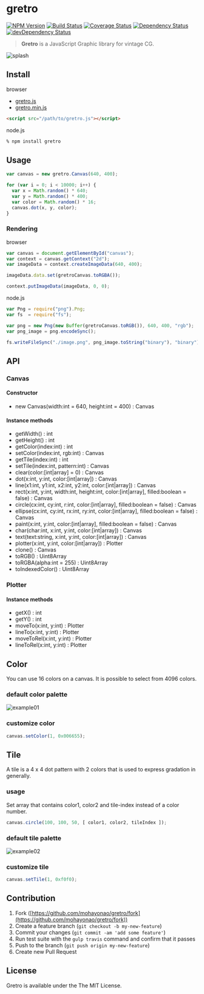 # gretro
[![NPM Version](http://img.shields.io/npm/v/gretro.svg?style=flat)](https://www.npmjs.org/package/gretro)
[![Build Status](http://img.shields.io/travis/mohayonao/gretro.svg?style=flat)](https://travis-ci.org/mohayonao/gretro)
[![Coverage Status](http://img.shields.io/coveralls/mohayonao/gretro.svg?style=flat)](https://coveralls.io/r/mohayonao/gretro?branch=master)
[![Dependency Status](http://img.shields.io/david/mohayonao/gretro.svg?style=flat)](https://david-dm.org/mohayonao/gretro)
[![devDependency Status](http://img.shields.io/david/dev/mohayonao/gretro.svg?style=flat)](https://david-dm.org/mohayonao/gretro)

> **Gretro** is a JavaScript Graphic library for vintage CG.

![splash](http://the.mohayonao.com/gretro/github-contents/splash.png)

## Install

browser

  - [gretro.js](http://the.mohayonao.com/gretro/github-contents/gretro.js)
  - [gretro.min.js](http://the.mohayonao.com/gretro/github-contents/gretro.min.js)

```html
<script src="/path/to/gretro.js"></script>
```

node.js

```sh
% npm install gretro
```

## Usage

```javascript
var canvas = new gretro.Canvas(640, 400);

for (var i = 0; i < 10000; i++) {
  var x = Math.random() * 640;
  var y = Math.random() * 400;
  var color = Math.random() * 16;
  canvas.dot(x, y, color);
}

```

### Rendering

browser

```javascript
var canvas = document.getElementById("canvas");
var context = canvas.getContext("2d");
var imageData = context.createImageData(640, 400);

imageData.data.set(gretroCanvas.toRGBA());

context.putImageData(imageData, 0, 0);
```

node.js

```javascript
var Png = require("png").Png;
var fs  = require("fs");

var png = new Png(new Buffer(gretroCanvas.toRGB()), 640, 400, "rgb");
var png_image = png.encodeSync();

fs.writeFileSync("./image.png", png_image.toString("binary"), "binary");
```

## API

### Canvas

#### Constructor
  - new Canvas(width:int = 640, height:int = 400) : Canvas

#### Instance methods

  - getWidth() : int
  - getHeight() : int
  - getColor(index:int) : int
  - setColor(index:int, rgb:int) : Canvas
  - getTile(index:int) : int
  - setTile(index:int, pattern:int) : Canvas
  - clear(color:[int|array] = 0) : Canvas
  - dot(x:int, y:int, color:[int|array]) : Canvas
  - line(x1:int, y1:int, x2:int, y2:int, color:[int|array]) : Canvas
  - rect(x:int, y:int, width:int, height:int, color:[int|array], filled:boolean = false) : Canvas
  - circle(cx:int, cy:int, r:int, color:[int|array], filled:boolean = false) : Canvas
  - ellipse(cx:int, cy:int, rx:int, ry:int, color:[int|array], filled:boolean = false) : Canvas
  - paint(x:int, y:int, color:[int|array], filled:boolean = false) : Canvas
  - char(char:int, x:int, y:int, color:[int|array]) : Canvas
  - text(text:string, x:int, y:int, color:[int|array]) : Canvas
  - plotter(x:int, y:int, color:[int|array]) : Plotter
  - clone() : Canvas
  - toRGB() : Uint8Array
  - toRGBA(alpha:int = 255) : Uint8Array
  - toIndexedColor() : Uint8Array

### Plotter

#### Instance methods

  - getX() : int
  - getY() : int
  - moveTo(x:int, y:int) : Plotter
  - lineTo(x:int, y:int) : Plotter
  - moveToRel(x:int, y:int) : Plotter
  - lineToRel(x:int, y:int) : Plotter

## Color

You can use 16 colors on a canvas. It is possible to select from 4096 colors.

### default color palette

![example01](http://the.mohayonao.com/gretro/github-contents/example01.png)

### customize color

```javascript
canvas.setColor(1, 0x006655);
```

## Tile

A tile is a 4 x 4 dot pattern with 2 colors that is used to express gradation in generally.

### usage

Set array that contains color1, color2 and tile-index instead of a color number.

```javascript
canvas.circle(100, 100, 50, [ color1, color2, tileIndex ]);
```

### default tile palette

![example02](http://the.mohayonao.com/gretro/github-contents/example02.png)

### customize tile

```javascript
canvas.setTile(1, 0xf0f0);
```

## Contribution

  1. Fork ([https://github.com/mohayonao/gretro/fork](https://github.com/mohayonao/gretro/fork))
  1. Create a feature branch (`git checkout -b my-new-feature`)
  1. Commit your changes (`git commit -am 'add some feature'`)
  1. Run test suite with the `gulp travis` command and confirm that it passes
  1. Push to the branch (`git push origin my-new-feature`)
  1. Create new Pull Request

## License

Gretro is available under the The MIT License.
